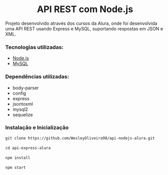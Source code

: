 <h1 align="center">API REST com Node.js</h1>
<p>Projeto desenvolvido através dos cursos da Alura, onde foi desenvolvida uma API REST usando Express e MySQL, suportando respostas em JSON e XML.</p>
<h3>Tecnologias utilizadas:</h3>
<ul>
    <li><a href="https://nodejs.org/en/">Node.js</a></li>
    <li><a href="https://www.mysql.com/">MySQL</a></li>
</ul>
<h3>Dependências utilizadas:</h3>
<ul>
    <li>body-parser</li>
    <li>config</li>
    <li>express</li>
    <li>jsontoxml</li>
    <li>mysql2</li>
    <li>sequelize</li>
</ul>
<h3>Instalação e Inicialização</h3>
<code>git clone https://github.com/WesleyOliveira98/api-nodejs-alura.git</code><br><br>
<code>cd api-express-alura</code><br><br>
<code>npm install</code><br><br>
<code>npm start</code>